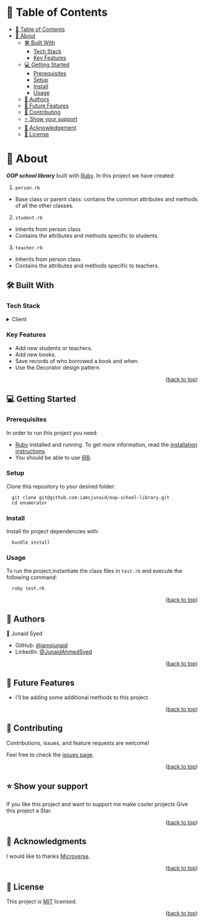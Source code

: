 # 📗 Table of Contents
- [📗 Table of Contents](#-table-of-contents)
- [📖 About ](#-about-)
  - [🛠 Built With ](#-built-with-)
    - [Tech Stack ](#tech-stack-)
    - [Key Features ](#key-features-)
  - [💻 Getting Started ](#-getting-started-)
    - [Prerequisites](#prerequisites)
    - [Setup](#setup)
    - [Install](#install)
    - [Usage ](#usage-)
  - [👥 Authors ](#-authors-)
  - [🔭 Future Features ](#-future-features-)
  - [🤝 Contributing ](#-contributing-)
  - [⭐️ Show your support ](#️-show-your-support-)
  - [🙏 Acknowledgement ](#acknowledgement)
  - [📝 License ](#-license-)

<!-- PROJECT DESCRIPTION -->

# 📖 About <a name="about-the-project"></a>
 _**OOP school library**_ built with [Ruby](https://www.ruby-lang.org/en/). In this project we have created:

 1. `person.rb`
 - Base class or parent class: contains the common attributes and methods of all the other classes.
 
 2. `student.rb`
 - Inherits from person class
 - Contains the attributes and methods specific to students.

3. `teacher.rb`
- Inherits from person class
- Contains the attributes and methods specific to teachers.
## 🛠 Built With <a name="built-with"></a>

### Tech Stack <a name="tech-stack"></a>

<details>
  <summary>Client</summary>
  <ul> 
    <li><a href="https://www.ruby-lang.org/en/">Ruby</a></li>
    <li><a href="https://github.com/microverseinc/linters-config/tree/master/ruby">Linters</a></li>

  </ul>
</details>

<!-- Features -->

### Key Features <a name="key-features"></a>

- Add new students or teachers. 
- Add new books.
- Save records of who borrowed a book and when.
- Use the Decorator design pattern.

<p align="right">(<a href="#readme-top">back to top</a>)</p>

<!-- GETTING STARTED -->

## 💻 Getting Started <a name="getting-started"></a>

### Prerequisites

In order to run this project you need:

- [Ruby](https://www.ruby-lang.org/en/) installed and running. To get more information, read the [installation instructions](https://github.com/microverseinc/curriculum-ruby/blob/main/simple-ruby/articles/ruby_installation_instructions.md).
- You should be able to use [IRB](https://en.wikipedia.org/wiki/Ruby_(programming_language)#Features).
### Setup

Clone this repository to your desired folder:

```
  git clone git@github.com:iamsjunaid/oop-school-library.git
  cd enumerator
```

### Install

Install thr project dependencies with:

```
  bundle install
```

### Usage <a name="usage"></a>

To run the project,instantiate the class files in `test.rb` and execute the following command:

```
  ruby test.rb
```

<p align="right">(<a href="#readme-top">back to top</a>)</p>

<!-- AUTHORS -->

## 👥 Authors <a name="authors"></a>
👤 Junaid Syed

- GitHub: [@iamsjunaid](https://github.com/iamsjunaid)
- LinkedIn: [@JunaidAhmedSyed](https://www.linkedin.com/in/junaidahmedsyed/)


<p align="right">(<a href="#readme-top">back to top</a>)</p>

<!-- FUTURE FEATURES -->

## 🔭 Future Features <a name="future-features"></a>

- I'll be adding some additional methods to this project.

<p align="right">(<a href="#readme-top">back to top</a>)</p>

<!-- CONTRIBUTING -->

## 🤝 Contributing <a name="contributing"></a>

Contributions, issues, and feature requests are welcome!

Feel free to check the [issues page](https://github.com/iamsjunaid/oop-school-library/issues).

<p align="right">(<a href="#readme-top">back to top</a>)</p>

<!-- SUPPORT -->

## ⭐️ Show your support <a name="support"></a>

If you like this project and want to support me make cooler projects Give this project a Star.

<p align="right">(<a href="#readme-top">back to top</a>)</p>

## 🙏 Acknowledgments <a name="acknowledgements"></a>

I would like to thanks [Microverse](https://www.microverse.org/).

<p align="right">(<a href="#readme-top">back to top</a>)</p>
<!-- LICENSE -->

## 📝 License <a name="license"></a>

This project is [MIT](https://github.com/iamsjunaid/oop-school-library/blob/dev/LICENSE) licensed.

<p align="right">(<a href="#readme-top">back to top</a>)</p>
